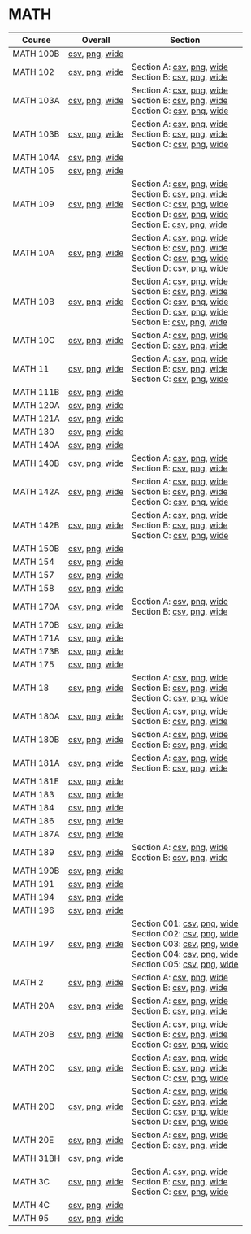 # MATH

| Course | Overall | Section |
| ------ | ------- | ------- |
| MATH 100B | [csv](https://github.com/UCSD-Historical-Enrollment-Data/2023Winter/blob/main/overall/MATH%20100B.csv), [png](https://raw.githubusercontent.com/UCSD-Historical-Enrollment-Data/2023Winter/main/plot_overall/MATH%20100B.png), [wide](https://raw.githubusercontent.com/UCSD-Historical-Enrollment-Data/2023Winter/main/plot_overall_wide/MATH%20100B.png) |  |
| MATH 102 | [csv](https://github.com/UCSD-Historical-Enrollment-Data/2023Winter/blob/main/overall/MATH%20102.csv), [png](https://raw.githubusercontent.com/UCSD-Historical-Enrollment-Data/2023Winter/main/plot_overall/MATH%20102.png), [wide](https://raw.githubusercontent.com/UCSD-Historical-Enrollment-Data/2023Winter/main/plot_overall_wide/MATH%20102.png) | Section A: [csv](https://github.com/UCSD-Historical-Enrollment-Data/2023Winter/blob/main/section/MATH%20102_A.csv), [png](https://raw.githubusercontent.com/UCSD-Historical-Enrollment-Data/2023Winter/main/plot_section/MATH%20102_A.png), [wide](https://raw.githubusercontent.com/UCSD-Historical-Enrollment-Data/2023Winter/main/plot_section_wide/MATH%20102_A.png)<br>Section B: [csv](https://github.com/UCSD-Historical-Enrollment-Data/2023Winter/blob/main/section/MATH%20102_B.csv), [png](https://raw.githubusercontent.com/UCSD-Historical-Enrollment-Data/2023Winter/main/plot_section/MATH%20102_B.png), [wide](https://raw.githubusercontent.com/UCSD-Historical-Enrollment-Data/2023Winter/main/plot_section_wide/MATH%20102_B.png) |
| MATH 103A | [csv](https://github.com/UCSD-Historical-Enrollment-Data/2023Winter/blob/main/overall/MATH%20103A.csv), [png](https://raw.githubusercontent.com/UCSD-Historical-Enrollment-Data/2023Winter/main/plot_overall/MATH%20103A.png), [wide](https://raw.githubusercontent.com/UCSD-Historical-Enrollment-Data/2023Winter/main/plot_overall_wide/MATH%20103A.png) | Section A: [csv](https://github.com/UCSD-Historical-Enrollment-Data/2023Winter/blob/main/section/MATH%20103A_A.csv), [png](https://raw.githubusercontent.com/UCSD-Historical-Enrollment-Data/2023Winter/main/plot_section/MATH%20103A_A.png), [wide](https://raw.githubusercontent.com/UCSD-Historical-Enrollment-Data/2023Winter/main/plot_section_wide/MATH%20103A_A.png)<br>Section B: [csv](https://github.com/UCSD-Historical-Enrollment-Data/2023Winter/blob/main/section/MATH%20103A_B.csv), [png](https://raw.githubusercontent.com/UCSD-Historical-Enrollment-Data/2023Winter/main/plot_section/MATH%20103A_B.png), [wide](https://raw.githubusercontent.com/UCSD-Historical-Enrollment-Data/2023Winter/main/plot_section_wide/MATH%20103A_B.png)<br>Section C: [csv](https://github.com/UCSD-Historical-Enrollment-Data/2023Winter/blob/main/section/MATH%20103A_C.csv), [png](https://raw.githubusercontent.com/UCSD-Historical-Enrollment-Data/2023Winter/main/plot_section/MATH%20103A_C.png), [wide](https://raw.githubusercontent.com/UCSD-Historical-Enrollment-Data/2023Winter/main/plot_section_wide/MATH%20103A_C.png) |
| MATH 103B | [csv](https://github.com/UCSD-Historical-Enrollment-Data/2023Winter/blob/main/overall/MATH%20103B.csv), [png](https://raw.githubusercontent.com/UCSD-Historical-Enrollment-Data/2023Winter/main/plot_overall/MATH%20103B.png), [wide](https://raw.githubusercontent.com/UCSD-Historical-Enrollment-Data/2023Winter/main/plot_overall_wide/MATH%20103B.png) | Section A: [csv](https://github.com/UCSD-Historical-Enrollment-Data/2023Winter/blob/main/section/MATH%20103B_A.csv), [png](https://raw.githubusercontent.com/UCSD-Historical-Enrollment-Data/2023Winter/main/plot_section/MATH%20103B_A.png), [wide](https://raw.githubusercontent.com/UCSD-Historical-Enrollment-Data/2023Winter/main/plot_section_wide/MATH%20103B_A.png)<br>Section B: [csv](https://github.com/UCSD-Historical-Enrollment-Data/2023Winter/blob/main/section/MATH%20103B_B.csv), [png](https://raw.githubusercontent.com/UCSD-Historical-Enrollment-Data/2023Winter/main/plot_section/MATH%20103B_B.png), [wide](https://raw.githubusercontent.com/UCSD-Historical-Enrollment-Data/2023Winter/main/plot_section_wide/MATH%20103B_B.png)<br>Section C: [csv](https://github.com/UCSD-Historical-Enrollment-Data/2023Winter/blob/main/section/MATH%20103B_C.csv), [png](https://raw.githubusercontent.com/UCSD-Historical-Enrollment-Data/2023Winter/main/plot_section/MATH%20103B_C.png), [wide](https://raw.githubusercontent.com/UCSD-Historical-Enrollment-Data/2023Winter/main/plot_section_wide/MATH%20103B_C.png) |
| MATH 104A | [csv](https://github.com/UCSD-Historical-Enrollment-Data/2023Winter/blob/main/overall/MATH%20104A.csv), [png](https://raw.githubusercontent.com/UCSD-Historical-Enrollment-Data/2023Winter/main/plot_overall/MATH%20104A.png), [wide](https://raw.githubusercontent.com/UCSD-Historical-Enrollment-Data/2023Winter/main/plot_overall_wide/MATH%20104A.png) |  |
| MATH 105 | [csv](https://github.com/UCSD-Historical-Enrollment-Data/2023Winter/blob/main/overall/MATH%20105.csv), [png](https://raw.githubusercontent.com/UCSD-Historical-Enrollment-Data/2023Winter/main/plot_overall/MATH%20105.png), [wide](https://raw.githubusercontent.com/UCSD-Historical-Enrollment-Data/2023Winter/main/plot_overall_wide/MATH%20105.png) |  |
| MATH 109 | [csv](https://github.com/UCSD-Historical-Enrollment-Data/2023Winter/blob/main/overall/MATH%20109.csv), [png](https://raw.githubusercontent.com/UCSD-Historical-Enrollment-Data/2023Winter/main/plot_overall/MATH%20109.png), [wide](https://raw.githubusercontent.com/UCSD-Historical-Enrollment-Data/2023Winter/main/plot_overall_wide/MATH%20109.png) | Section A: [csv](https://github.com/UCSD-Historical-Enrollment-Data/2023Winter/blob/main/section/MATH%20109_A.csv), [png](https://raw.githubusercontent.com/UCSD-Historical-Enrollment-Data/2023Winter/main/plot_section/MATH%20109_A.png), [wide](https://raw.githubusercontent.com/UCSD-Historical-Enrollment-Data/2023Winter/main/plot_section_wide/MATH%20109_A.png)<br>Section B: [csv](https://github.com/UCSD-Historical-Enrollment-Data/2023Winter/blob/main/section/MATH%20109_B.csv), [png](https://raw.githubusercontent.com/UCSD-Historical-Enrollment-Data/2023Winter/main/plot_section/MATH%20109_B.png), [wide](https://raw.githubusercontent.com/UCSD-Historical-Enrollment-Data/2023Winter/main/plot_section_wide/MATH%20109_B.png)<br>Section C: [csv](https://github.com/UCSD-Historical-Enrollment-Data/2023Winter/blob/main/section/MATH%20109_C.csv), [png](https://raw.githubusercontent.com/UCSD-Historical-Enrollment-Data/2023Winter/main/plot_section/MATH%20109_C.png), [wide](https://raw.githubusercontent.com/UCSD-Historical-Enrollment-Data/2023Winter/main/plot_section_wide/MATH%20109_C.png)<br>Section D: [csv](https://github.com/UCSD-Historical-Enrollment-Data/2023Winter/blob/main/section/MATH%20109_D.csv), [png](https://raw.githubusercontent.com/UCSD-Historical-Enrollment-Data/2023Winter/main/plot_section/MATH%20109_D.png), [wide](https://raw.githubusercontent.com/UCSD-Historical-Enrollment-Data/2023Winter/main/plot_section_wide/MATH%20109_D.png)<br>Section E: [csv](https://github.com/UCSD-Historical-Enrollment-Data/2023Winter/blob/main/section/MATH%20109_E.csv), [png](https://raw.githubusercontent.com/UCSD-Historical-Enrollment-Data/2023Winter/main/plot_section/MATH%20109_E.png), [wide](https://raw.githubusercontent.com/UCSD-Historical-Enrollment-Data/2023Winter/main/plot_section_wide/MATH%20109_E.png) |
| MATH 10A | [csv](https://github.com/UCSD-Historical-Enrollment-Data/2023Winter/blob/main/overall/MATH%2010A.csv), [png](https://raw.githubusercontent.com/UCSD-Historical-Enrollment-Data/2023Winter/main/plot_overall/MATH%2010A.png), [wide](https://raw.githubusercontent.com/UCSD-Historical-Enrollment-Data/2023Winter/main/plot_overall_wide/MATH%2010A.png) | Section A: [csv](https://github.com/UCSD-Historical-Enrollment-Data/2023Winter/blob/main/section/MATH%2010A_A.csv), [png](https://raw.githubusercontent.com/UCSD-Historical-Enrollment-Data/2023Winter/main/plot_section/MATH%2010A_A.png), [wide](https://raw.githubusercontent.com/UCSD-Historical-Enrollment-Data/2023Winter/main/plot_section_wide/MATH%2010A_A.png)<br>Section B: [csv](https://github.com/UCSD-Historical-Enrollment-Data/2023Winter/blob/main/section/MATH%2010A_B.csv), [png](https://raw.githubusercontent.com/UCSD-Historical-Enrollment-Data/2023Winter/main/plot_section/MATH%2010A_B.png), [wide](https://raw.githubusercontent.com/UCSD-Historical-Enrollment-Data/2023Winter/main/plot_section_wide/MATH%2010A_B.png)<br>Section C: [csv](https://github.com/UCSD-Historical-Enrollment-Data/2023Winter/blob/main/section/MATH%2010A_C.csv), [png](https://raw.githubusercontent.com/UCSD-Historical-Enrollment-Data/2023Winter/main/plot_section/MATH%2010A_C.png), [wide](https://raw.githubusercontent.com/UCSD-Historical-Enrollment-Data/2023Winter/main/plot_section_wide/MATH%2010A_C.png)<br>Section D: [csv](https://github.com/UCSD-Historical-Enrollment-Data/2023Winter/blob/main/section/MATH%2010A_D.csv), [png](https://raw.githubusercontent.com/UCSD-Historical-Enrollment-Data/2023Winter/main/plot_section/MATH%2010A_D.png), [wide](https://raw.githubusercontent.com/UCSD-Historical-Enrollment-Data/2023Winter/main/plot_section_wide/MATH%2010A_D.png) |
| MATH 10B | [csv](https://github.com/UCSD-Historical-Enrollment-Data/2023Winter/blob/main/overall/MATH%2010B.csv), [png](https://raw.githubusercontent.com/UCSD-Historical-Enrollment-Data/2023Winter/main/plot_overall/MATH%2010B.png), [wide](https://raw.githubusercontent.com/UCSD-Historical-Enrollment-Data/2023Winter/main/plot_overall_wide/MATH%2010B.png) | Section A: [csv](https://github.com/UCSD-Historical-Enrollment-Data/2023Winter/blob/main/section/MATH%2010B_A.csv), [png](https://raw.githubusercontent.com/UCSD-Historical-Enrollment-Data/2023Winter/main/plot_section/MATH%2010B_A.png), [wide](https://raw.githubusercontent.com/UCSD-Historical-Enrollment-Data/2023Winter/main/plot_section_wide/MATH%2010B_A.png)<br>Section B: [csv](https://github.com/UCSD-Historical-Enrollment-Data/2023Winter/blob/main/section/MATH%2010B_B.csv), [png](https://raw.githubusercontent.com/UCSD-Historical-Enrollment-Data/2023Winter/main/plot_section/MATH%2010B_B.png), [wide](https://raw.githubusercontent.com/UCSD-Historical-Enrollment-Data/2023Winter/main/plot_section_wide/MATH%2010B_B.png)<br>Section C: [csv](https://github.com/UCSD-Historical-Enrollment-Data/2023Winter/blob/main/section/MATH%2010B_C.csv), [png](https://raw.githubusercontent.com/UCSD-Historical-Enrollment-Data/2023Winter/main/plot_section/MATH%2010B_C.png), [wide](https://raw.githubusercontent.com/UCSD-Historical-Enrollment-Data/2023Winter/main/plot_section_wide/MATH%2010B_C.png)<br>Section D: [csv](https://github.com/UCSD-Historical-Enrollment-Data/2023Winter/blob/main/section/MATH%2010B_D.csv), [png](https://raw.githubusercontent.com/UCSD-Historical-Enrollment-Data/2023Winter/main/plot_section/MATH%2010B_D.png), [wide](https://raw.githubusercontent.com/UCSD-Historical-Enrollment-Data/2023Winter/main/plot_section_wide/MATH%2010B_D.png)<br>Section E: [csv](https://github.com/UCSD-Historical-Enrollment-Data/2023Winter/blob/main/section/MATH%2010B_E.csv), [png](https://raw.githubusercontent.com/UCSD-Historical-Enrollment-Data/2023Winter/main/plot_section/MATH%2010B_E.png), [wide](https://raw.githubusercontent.com/UCSD-Historical-Enrollment-Data/2023Winter/main/plot_section_wide/MATH%2010B_E.png) |
| MATH 10C | [csv](https://github.com/UCSD-Historical-Enrollment-Data/2023Winter/blob/main/overall/MATH%2010C.csv), [png](https://raw.githubusercontent.com/UCSD-Historical-Enrollment-Data/2023Winter/main/plot_overall/MATH%2010C.png), [wide](https://raw.githubusercontent.com/UCSD-Historical-Enrollment-Data/2023Winter/main/plot_overall_wide/MATH%2010C.png) | Section A: [csv](https://github.com/UCSD-Historical-Enrollment-Data/2023Winter/blob/main/section/MATH%2010C_A.csv), [png](https://raw.githubusercontent.com/UCSD-Historical-Enrollment-Data/2023Winter/main/plot_section/MATH%2010C_A.png), [wide](https://raw.githubusercontent.com/UCSD-Historical-Enrollment-Data/2023Winter/main/plot_section_wide/MATH%2010C_A.png)<br>Section B: [csv](https://github.com/UCSD-Historical-Enrollment-Data/2023Winter/blob/main/section/MATH%2010C_B.csv), [png](https://raw.githubusercontent.com/UCSD-Historical-Enrollment-Data/2023Winter/main/plot_section/MATH%2010C_B.png), [wide](https://raw.githubusercontent.com/UCSD-Historical-Enrollment-Data/2023Winter/main/plot_section_wide/MATH%2010C_B.png) |
| MATH 11 | [csv](https://github.com/UCSD-Historical-Enrollment-Data/2023Winter/blob/main/overall/MATH%2011.csv), [png](https://raw.githubusercontent.com/UCSD-Historical-Enrollment-Data/2023Winter/main/plot_overall/MATH%2011.png), [wide](https://raw.githubusercontent.com/UCSD-Historical-Enrollment-Data/2023Winter/main/plot_overall_wide/MATH%2011.png) | Section A: [csv](https://github.com/UCSD-Historical-Enrollment-Data/2023Winter/blob/main/section/MATH%2011_A.csv), [png](https://raw.githubusercontent.com/UCSD-Historical-Enrollment-Data/2023Winter/main/plot_section/MATH%2011_A.png), [wide](https://raw.githubusercontent.com/UCSD-Historical-Enrollment-Data/2023Winter/main/plot_section_wide/MATH%2011_A.png)<br>Section B: [csv](https://github.com/UCSD-Historical-Enrollment-Data/2023Winter/blob/main/section/MATH%2011_B.csv), [png](https://raw.githubusercontent.com/UCSD-Historical-Enrollment-Data/2023Winter/main/plot_section/MATH%2011_B.png), [wide](https://raw.githubusercontent.com/UCSD-Historical-Enrollment-Data/2023Winter/main/plot_section_wide/MATH%2011_B.png)<br>Section C: [csv](https://github.com/UCSD-Historical-Enrollment-Data/2023Winter/blob/main/section/MATH%2011_C.csv), [png](https://raw.githubusercontent.com/UCSD-Historical-Enrollment-Data/2023Winter/main/plot_section/MATH%2011_C.png), [wide](https://raw.githubusercontent.com/UCSD-Historical-Enrollment-Data/2023Winter/main/plot_section_wide/MATH%2011_C.png) |
| MATH 111B | [csv](https://github.com/UCSD-Historical-Enrollment-Data/2023Winter/blob/main/overall/MATH%20111B.csv), [png](https://raw.githubusercontent.com/UCSD-Historical-Enrollment-Data/2023Winter/main/plot_overall/MATH%20111B.png), [wide](https://raw.githubusercontent.com/UCSD-Historical-Enrollment-Data/2023Winter/main/plot_overall_wide/MATH%20111B.png) |  |
| MATH 120A | [csv](https://github.com/UCSD-Historical-Enrollment-Data/2023Winter/blob/main/overall/MATH%20120A.csv), [png](https://raw.githubusercontent.com/UCSD-Historical-Enrollment-Data/2023Winter/main/plot_overall/MATH%20120A.png), [wide](https://raw.githubusercontent.com/UCSD-Historical-Enrollment-Data/2023Winter/main/plot_overall_wide/MATH%20120A.png) |  |
| MATH 121A | [csv](https://github.com/UCSD-Historical-Enrollment-Data/2023Winter/blob/main/overall/MATH%20121A.csv), [png](https://raw.githubusercontent.com/UCSD-Historical-Enrollment-Data/2023Winter/main/plot_overall/MATH%20121A.png), [wide](https://raw.githubusercontent.com/UCSD-Historical-Enrollment-Data/2023Winter/main/plot_overall_wide/MATH%20121A.png) |  |
| MATH 130 | [csv](https://github.com/UCSD-Historical-Enrollment-Data/2023Winter/blob/main/overall/MATH%20130.csv), [png](https://raw.githubusercontent.com/UCSD-Historical-Enrollment-Data/2023Winter/main/plot_overall/MATH%20130.png), [wide](https://raw.githubusercontent.com/UCSD-Historical-Enrollment-Data/2023Winter/main/plot_overall_wide/MATH%20130.png) |  |
| MATH 140A | [csv](https://github.com/UCSD-Historical-Enrollment-Data/2023Winter/blob/main/overall/MATH%20140A.csv), [png](https://raw.githubusercontent.com/UCSD-Historical-Enrollment-Data/2023Winter/main/plot_overall/MATH%20140A.png), [wide](https://raw.githubusercontent.com/UCSD-Historical-Enrollment-Data/2023Winter/main/plot_overall_wide/MATH%20140A.png) |  |
| MATH 140B | [csv](https://github.com/UCSD-Historical-Enrollment-Data/2023Winter/blob/main/overall/MATH%20140B.csv), [png](https://raw.githubusercontent.com/UCSD-Historical-Enrollment-Data/2023Winter/main/plot_overall/MATH%20140B.png), [wide](https://raw.githubusercontent.com/UCSD-Historical-Enrollment-Data/2023Winter/main/plot_overall_wide/MATH%20140B.png) | Section A: [csv](https://github.com/UCSD-Historical-Enrollment-Data/2023Winter/blob/main/section/MATH%20140B_A.csv), [png](https://raw.githubusercontent.com/UCSD-Historical-Enrollment-Data/2023Winter/main/plot_section/MATH%20140B_A.png), [wide](https://raw.githubusercontent.com/UCSD-Historical-Enrollment-Data/2023Winter/main/plot_section_wide/MATH%20140B_A.png)<br>Section B: [csv](https://github.com/UCSD-Historical-Enrollment-Data/2023Winter/blob/main/section/MATH%20140B_B.csv), [png](https://raw.githubusercontent.com/UCSD-Historical-Enrollment-Data/2023Winter/main/plot_section/MATH%20140B_B.png), [wide](https://raw.githubusercontent.com/UCSD-Historical-Enrollment-Data/2023Winter/main/plot_section_wide/MATH%20140B_B.png) |
| MATH 142A | [csv](https://github.com/UCSD-Historical-Enrollment-Data/2023Winter/blob/main/overall/MATH%20142A.csv), [png](https://raw.githubusercontent.com/UCSD-Historical-Enrollment-Data/2023Winter/main/plot_overall/MATH%20142A.png), [wide](https://raw.githubusercontent.com/UCSD-Historical-Enrollment-Data/2023Winter/main/plot_overall_wide/MATH%20142A.png) | Section A: [csv](https://github.com/UCSD-Historical-Enrollment-Data/2023Winter/blob/main/section/MATH%20142A_A.csv), [png](https://raw.githubusercontent.com/UCSD-Historical-Enrollment-Data/2023Winter/main/plot_section/MATH%20142A_A.png), [wide](https://raw.githubusercontent.com/UCSD-Historical-Enrollment-Data/2023Winter/main/plot_section_wide/MATH%20142A_A.png)<br>Section B: [csv](https://github.com/UCSD-Historical-Enrollment-Data/2023Winter/blob/main/section/MATH%20142A_B.csv), [png](https://raw.githubusercontent.com/UCSD-Historical-Enrollment-Data/2023Winter/main/plot_section/MATH%20142A_B.png), [wide](https://raw.githubusercontent.com/UCSD-Historical-Enrollment-Data/2023Winter/main/plot_section_wide/MATH%20142A_B.png)<br>Section C: [csv](https://github.com/UCSD-Historical-Enrollment-Data/2023Winter/blob/main/section/MATH%20142A_C.csv), [png](https://raw.githubusercontent.com/UCSD-Historical-Enrollment-Data/2023Winter/main/plot_section/MATH%20142A_C.png), [wide](https://raw.githubusercontent.com/UCSD-Historical-Enrollment-Data/2023Winter/main/plot_section_wide/MATH%20142A_C.png) |
| MATH 142B | [csv](https://github.com/UCSD-Historical-Enrollment-Data/2023Winter/blob/main/overall/MATH%20142B.csv), [png](https://raw.githubusercontent.com/UCSD-Historical-Enrollment-Data/2023Winter/main/plot_overall/MATH%20142B.png), [wide](https://raw.githubusercontent.com/UCSD-Historical-Enrollment-Data/2023Winter/main/plot_overall_wide/MATH%20142B.png) | Section A: [csv](https://github.com/UCSD-Historical-Enrollment-Data/2023Winter/blob/main/section/MATH%20142B_A.csv), [png](https://raw.githubusercontent.com/UCSD-Historical-Enrollment-Data/2023Winter/main/plot_section/MATH%20142B_A.png), [wide](https://raw.githubusercontent.com/UCSD-Historical-Enrollment-Data/2023Winter/main/plot_section_wide/MATH%20142B_A.png)<br>Section B: [csv](https://github.com/UCSD-Historical-Enrollment-Data/2023Winter/blob/main/section/MATH%20142B_B.csv), [png](https://raw.githubusercontent.com/UCSD-Historical-Enrollment-Data/2023Winter/main/plot_section/MATH%20142B_B.png), [wide](https://raw.githubusercontent.com/UCSD-Historical-Enrollment-Data/2023Winter/main/plot_section_wide/MATH%20142B_B.png)<br>Section C: [csv](https://github.com/UCSD-Historical-Enrollment-Data/2023Winter/blob/main/section/MATH%20142B_C.csv), [png](https://raw.githubusercontent.com/UCSD-Historical-Enrollment-Data/2023Winter/main/plot_section/MATH%20142B_C.png), [wide](https://raw.githubusercontent.com/UCSD-Historical-Enrollment-Data/2023Winter/main/plot_section_wide/MATH%20142B_C.png) |
| MATH 150B | [csv](https://github.com/UCSD-Historical-Enrollment-Data/2023Winter/blob/main/overall/MATH%20150B.csv), [png](https://raw.githubusercontent.com/UCSD-Historical-Enrollment-Data/2023Winter/main/plot_overall/MATH%20150B.png), [wide](https://raw.githubusercontent.com/UCSD-Historical-Enrollment-Data/2023Winter/main/plot_overall_wide/MATH%20150B.png) |  |
| MATH 154 | [csv](https://github.com/UCSD-Historical-Enrollment-Data/2023Winter/blob/main/overall/MATH%20154.csv), [png](https://raw.githubusercontent.com/UCSD-Historical-Enrollment-Data/2023Winter/main/plot_overall/MATH%20154.png), [wide](https://raw.githubusercontent.com/UCSD-Historical-Enrollment-Data/2023Winter/main/plot_overall_wide/MATH%20154.png) |  |
| MATH 157 | [csv](https://github.com/UCSD-Historical-Enrollment-Data/2023Winter/blob/main/overall/MATH%20157.csv), [png](https://raw.githubusercontent.com/UCSD-Historical-Enrollment-Data/2023Winter/main/plot_overall/MATH%20157.png), [wide](https://raw.githubusercontent.com/UCSD-Historical-Enrollment-Data/2023Winter/main/plot_overall_wide/MATH%20157.png) |  |
| MATH 158 | [csv](https://github.com/UCSD-Historical-Enrollment-Data/2023Winter/blob/main/overall/MATH%20158.csv), [png](https://raw.githubusercontent.com/UCSD-Historical-Enrollment-Data/2023Winter/main/plot_overall/MATH%20158.png), [wide](https://raw.githubusercontent.com/UCSD-Historical-Enrollment-Data/2023Winter/main/plot_overall_wide/MATH%20158.png) |  |
| MATH 170A | [csv](https://github.com/UCSD-Historical-Enrollment-Data/2023Winter/blob/main/overall/MATH%20170A.csv), [png](https://raw.githubusercontent.com/UCSD-Historical-Enrollment-Data/2023Winter/main/plot_overall/MATH%20170A.png), [wide](https://raw.githubusercontent.com/UCSD-Historical-Enrollment-Data/2023Winter/main/plot_overall_wide/MATH%20170A.png) | Section A: [csv](https://github.com/UCSD-Historical-Enrollment-Data/2023Winter/blob/main/section/MATH%20170A_A.csv), [png](https://raw.githubusercontent.com/UCSD-Historical-Enrollment-Data/2023Winter/main/plot_section/MATH%20170A_A.png), [wide](https://raw.githubusercontent.com/UCSD-Historical-Enrollment-Data/2023Winter/main/plot_section_wide/MATH%20170A_A.png)<br>Section B: [csv](https://github.com/UCSD-Historical-Enrollment-Data/2023Winter/blob/main/section/MATH%20170A_B.csv), [png](https://raw.githubusercontent.com/UCSD-Historical-Enrollment-Data/2023Winter/main/plot_section/MATH%20170A_B.png), [wide](https://raw.githubusercontent.com/UCSD-Historical-Enrollment-Data/2023Winter/main/plot_section_wide/MATH%20170A_B.png) |
| MATH 170B | [csv](https://github.com/UCSD-Historical-Enrollment-Data/2023Winter/blob/main/overall/MATH%20170B.csv), [png](https://raw.githubusercontent.com/UCSD-Historical-Enrollment-Data/2023Winter/main/plot_overall/MATH%20170B.png), [wide](https://raw.githubusercontent.com/UCSD-Historical-Enrollment-Data/2023Winter/main/plot_overall_wide/MATH%20170B.png) |  |
| MATH 171A | [csv](https://github.com/UCSD-Historical-Enrollment-Data/2023Winter/blob/main/overall/MATH%20171A.csv), [png](https://raw.githubusercontent.com/UCSD-Historical-Enrollment-Data/2023Winter/main/plot_overall/MATH%20171A.png), [wide](https://raw.githubusercontent.com/UCSD-Historical-Enrollment-Data/2023Winter/main/plot_overall_wide/MATH%20171A.png) |  |
| MATH 173B | [csv](https://github.com/UCSD-Historical-Enrollment-Data/2023Winter/blob/main/overall/MATH%20173B.csv), [png](https://raw.githubusercontent.com/UCSD-Historical-Enrollment-Data/2023Winter/main/plot_overall/MATH%20173B.png), [wide](https://raw.githubusercontent.com/UCSD-Historical-Enrollment-Data/2023Winter/main/plot_overall_wide/MATH%20173B.png) |  |
| MATH 175 | [csv](https://github.com/UCSD-Historical-Enrollment-Data/2023Winter/blob/main/overall/MATH%20175.csv), [png](https://raw.githubusercontent.com/UCSD-Historical-Enrollment-Data/2023Winter/main/plot_overall/MATH%20175.png), [wide](https://raw.githubusercontent.com/UCSD-Historical-Enrollment-Data/2023Winter/main/plot_overall_wide/MATH%20175.png) |  |
| MATH 18 | [csv](https://github.com/UCSD-Historical-Enrollment-Data/2023Winter/blob/main/overall/MATH%2018.csv), [png](https://raw.githubusercontent.com/UCSD-Historical-Enrollment-Data/2023Winter/main/plot_overall/MATH%2018.png), [wide](https://raw.githubusercontent.com/UCSD-Historical-Enrollment-Data/2023Winter/main/plot_overall_wide/MATH%2018.png) | Section A: [csv](https://github.com/UCSD-Historical-Enrollment-Data/2023Winter/blob/main/section/MATH%2018_A.csv), [png](https://raw.githubusercontent.com/UCSD-Historical-Enrollment-Data/2023Winter/main/plot_section/MATH%2018_A.png), [wide](https://raw.githubusercontent.com/UCSD-Historical-Enrollment-Data/2023Winter/main/plot_section_wide/MATH%2018_A.png)<br>Section B: [csv](https://github.com/UCSD-Historical-Enrollment-Data/2023Winter/blob/main/section/MATH%2018_B.csv), [png](https://raw.githubusercontent.com/UCSD-Historical-Enrollment-Data/2023Winter/main/plot_section/MATH%2018_B.png), [wide](https://raw.githubusercontent.com/UCSD-Historical-Enrollment-Data/2023Winter/main/plot_section_wide/MATH%2018_B.png)<br>Section C: [csv](https://github.com/UCSD-Historical-Enrollment-Data/2023Winter/blob/main/section/MATH%2018_C.csv), [png](https://raw.githubusercontent.com/UCSD-Historical-Enrollment-Data/2023Winter/main/plot_section/MATH%2018_C.png), [wide](https://raw.githubusercontent.com/UCSD-Historical-Enrollment-Data/2023Winter/main/plot_section_wide/MATH%2018_C.png) |
| MATH 180A | [csv](https://github.com/UCSD-Historical-Enrollment-Data/2023Winter/blob/main/overall/MATH%20180A.csv), [png](https://raw.githubusercontent.com/UCSD-Historical-Enrollment-Data/2023Winter/main/plot_overall/MATH%20180A.png), [wide](https://raw.githubusercontent.com/UCSD-Historical-Enrollment-Data/2023Winter/main/plot_overall_wide/MATH%20180A.png) | Section A: [csv](https://github.com/UCSD-Historical-Enrollment-Data/2023Winter/blob/main/section/MATH%20180A_A.csv), [png](https://raw.githubusercontent.com/UCSD-Historical-Enrollment-Data/2023Winter/main/plot_section/MATH%20180A_A.png), [wide](https://raw.githubusercontent.com/UCSD-Historical-Enrollment-Data/2023Winter/main/plot_section_wide/MATH%20180A_A.png)<br>Section B: [csv](https://github.com/UCSD-Historical-Enrollment-Data/2023Winter/blob/main/section/MATH%20180A_B.csv), [png](https://raw.githubusercontent.com/UCSD-Historical-Enrollment-Data/2023Winter/main/plot_section/MATH%20180A_B.png), [wide](https://raw.githubusercontent.com/UCSD-Historical-Enrollment-Data/2023Winter/main/plot_section_wide/MATH%20180A_B.png) |
| MATH 180B | [csv](https://github.com/UCSD-Historical-Enrollment-Data/2023Winter/blob/main/overall/MATH%20180B.csv), [png](https://raw.githubusercontent.com/UCSD-Historical-Enrollment-Data/2023Winter/main/plot_overall/MATH%20180B.png), [wide](https://raw.githubusercontent.com/UCSD-Historical-Enrollment-Data/2023Winter/main/plot_overall_wide/MATH%20180B.png) | Section A: [csv](https://github.com/UCSD-Historical-Enrollment-Data/2023Winter/blob/main/section/MATH%20180B_A.csv), [png](https://raw.githubusercontent.com/UCSD-Historical-Enrollment-Data/2023Winter/main/plot_section/MATH%20180B_A.png), [wide](https://raw.githubusercontent.com/UCSD-Historical-Enrollment-Data/2023Winter/main/plot_section_wide/MATH%20180B_A.png)<br>Section B: [csv](https://github.com/UCSD-Historical-Enrollment-Data/2023Winter/blob/main/section/MATH%20180B_B.csv), [png](https://raw.githubusercontent.com/UCSD-Historical-Enrollment-Data/2023Winter/main/plot_section/MATH%20180B_B.png), [wide](https://raw.githubusercontent.com/UCSD-Historical-Enrollment-Data/2023Winter/main/plot_section_wide/MATH%20180B_B.png) |
| MATH 181A | [csv](https://github.com/UCSD-Historical-Enrollment-Data/2023Winter/blob/main/overall/MATH%20181A.csv), [png](https://raw.githubusercontent.com/UCSD-Historical-Enrollment-Data/2023Winter/main/plot_overall/MATH%20181A.png), [wide](https://raw.githubusercontent.com/UCSD-Historical-Enrollment-Data/2023Winter/main/plot_overall_wide/MATH%20181A.png) | Section A: [csv](https://github.com/UCSD-Historical-Enrollment-Data/2023Winter/blob/main/section/MATH%20181A_A.csv), [png](https://raw.githubusercontent.com/UCSD-Historical-Enrollment-Data/2023Winter/main/plot_section/MATH%20181A_A.png), [wide](https://raw.githubusercontent.com/UCSD-Historical-Enrollment-Data/2023Winter/main/plot_section_wide/MATH%20181A_A.png)<br>Section B: [csv](https://github.com/UCSD-Historical-Enrollment-Data/2023Winter/blob/main/section/MATH%20181A_B.csv), [png](https://raw.githubusercontent.com/UCSD-Historical-Enrollment-Data/2023Winter/main/plot_section/MATH%20181A_B.png), [wide](https://raw.githubusercontent.com/UCSD-Historical-Enrollment-Data/2023Winter/main/plot_section_wide/MATH%20181A_B.png) |
| MATH 181E | [csv](https://github.com/UCSD-Historical-Enrollment-Data/2023Winter/blob/main/overall/MATH%20181E.csv), [png](https://raw.githubusercontent.com/UCSD-Historical-Enrollment-Data/2023Winter/main/plot_overall/MATH%20181E.png), [wide](https://raw.githubusercontent.com/UCSD-Historical-Enrollment-Data/2023Winter/main/plot_overall_wide/MATH%20181E.png) |  |
| MATH 183 | [csv](https://github.com/UCSD-Historical-Enrollment-Data/2023Winter/blob/main/overall/MATH%20183.csv), [png](https://raw.githubusercontent.com/UCSD-Historical-Enrollment-Data/2023Winter/main/plot_overall/MATH%20183.png), [wide](https://raw.githubusercontent.com/UCSD-Historical-Enrollment-Data/2023Winter/main/plot_overall_wide/MATH%20183.png) |  |
| MATH 184 | [csv](https://github.com/UCSD-Historical-Enrollment-Data/2023Winter/blob/main/overall/MATH%20184.csv), [png](https://raw.githubusercontent.com/UCSD-Historical-Enrollment-Data/2023Winter/main/plot_overall/MATH%20184.png), [wide](https://raw.githubusercontent.com/UCSD-Historical-Enrollment-Data/2023Winter/main/plot_overall_wide/MATH%20184.png) |  |
| MATH 186 | [csv](https://github.com/UCSD-Historical-Enrollment-Data/2023Winter/blob/main/overall/MATH%20186.csv), [png](https://raw.githubusercontent.com/UCSD-Historical-Enrollment-Data/2023Winter/main/plot_overall/MATH%20186.png), [wide](https://raw.githubusercontent.com/UCSD-Historical-Enrollment-Data/2023Winter/main/plot_overall_wide/MATH%20186.png) |  |
| MATH 187A | [csv](https://github.com/UCSD-Historical-Enrollment-Data/2023Winter/blob/main/overall/MATH%20187A.csv), [png](https://raw.githubusercontent.com/UCSD-Historical-Enrollment-Data/2023Winter/main/plot_overall/MATH%20187A.png), [wide](https://raw.githubusercontent.com/UCSD-Historical-Enrollment-Data/2023Winter/main/plot_overall_wide/MATH%20187A.png) |  |
| MATH 189 | [csv](https://github.com/UCSD-Historical-Enrollment-Data/2023Winter/blob/main/overall/MATH%20189.csv), [png](https://raw.githubusercontent.com/UCSD-Historical-Enrollment-Data/2023Winter/main/plot_overall/MATH%20189.png), [wide](https://raw.githubusercontent.com/UCSD-Historical-Enrollment-Data/2023Winter/main/plot_overall_wide/MATH%20189.png) | Section A: [csv](https://github.com/UCSD-Historical-Enrollment-Data/2023Winter/blob/main/section/MATH%20189_A.csv), [png](https://raw.githubusercontent.com/UCSD-Historical-Enrollment-Data/2023Winter/main/plot_section/MATH%20189_A.png), [wide](https://raw.githubusercontent.com/UCSD-Historical-Enrollment-Data/2023Winter/main/plot_section_wide/MATH%20189_A.png)<br>Section B: [csv](https://github.com/UCSD-Historical-Enrollment-Data/2023Winter/blob/main/section/MATH%20189_B.csv), [png](https://raw.githubusercontent.com/UCSD-Historical-Enrollment-Data/2023Winter/main/plot_section/MATH%20189_B.png), [wide](https://raw.githubusercontent.com/UCSD-Historical-Enrollment-Data/2023Winter/main/plot_section_wide/MATH%20189_B.png) |
| MATH 190B | [csv](https://github.com/UCSD-Historical-Enrollment-Data/2023Winter/blob/main/overall/MATH%20190B.csv), [png](https://raw.githubusercontent.com/UCSD-Historical-Enrollment-Data/2023Winter/main/plot_overall/MATH%20190B.png), [wide](https://raw.githubusercontent.com/UCSD-Historical-Enrollment-Data/2023Winter/main/plot_overall_wide/MATH%20190B.png) |  |
| MATH 191 | [csv](https://github.com/UCSD-Historical-Enrollment-Data/2023Winter/blob/main/overall/MATH%20191.csv), [png](https://raw.githubusercontent.com/UCSD-Historical-Enrollment-Data/2023Winter/main/plot_overall/MATH%20191.png), [wide](https://raw.githubusercontent.com/UCSD-Historical-Enrollment-Data/2023Winter/main/plot_overall_wide/MATH%20191.png) |  |
| MATH 194 | [csv](https://github.com/UCSD-Historical-Enrollment-Data/2023Winter/blob/main/overall/MATH%20194.csv), [png](https://raw.githubusercontent.com/UCSD-Historical-Enrollment-Data/2023Winter/main/plot_overall/MATH%20194.png), [wide](https://raw.githubusercontent.com/UCSD-Historical-Enrollment-Data/2023Winter/main/plot_overall_wide/MATH%20194.png) |  |
| MATH 196 | [csv](https://github.com/UCSD-Historical-Enrollment-Data/2023Winter/blob/main/overall/MATH%20196.csv), [png](https://raw.githubusercontent.com/UCSD-Historical-Enrollment-Data/2023Winter/main/plot_overall/MATH%20196.png), [wide](https://raw.githubusercontent.com/UCSD-Historical-Enrollment-Data/2023Winter/main/plot_overall_wide/MATH%20196.png) |  |
| MATH 197 | [csv](https://github.com/UCSD-Historical-Enrollment-Data/2023Winter/blob/main/overall/MATH%20197.csv), [png](https://raw.githubusercontent.com/UCSD-Historical-Enrollment-Data/2023Winter/main/plot_overall/MATH%20197.png), [wide](https://raw.githubusercontent.com/UCSD-Historical-Enrollment-Data/2023Winter/main/plot_overall_wide/MATH%20197.png) | Section 001: [csv](https://github.com/UCSD-Historical-Enrollment-Data/2023Winter/blob/main/section/MATH%20197_001.csv), [png](https://raw.githubusercontent.com/UCSD-Historical-Enrollment-Data/2023Winter/main/plot_section/MATH%20197_001.png), [wide](https://raw.githubusercontent.com/UCSD-Historical-Enrollment-Data/2023Winter/main/plot_section_wide/MATH%20197_001.png)<br>Section 002: [csv](https://github.com/UCSD-Historical-Enrollment-Data/2023Winter/blob/main/section/MATH%20197_002.csv), [png](https://raw.githubusercontent.com/UCSD-Historical-Enrollment-Data/2023Winter/main/plot_section/MATH%20197_002.png), [wide](https://raw.githubusercontent.com/UCSD-Historical-Enrollment-Data/2023Winter/main/plot_section_wide/MATH%20197_002.png)<br>Section 003: [csv](https://github.com/UCSD-Historical-Enrollment-Data/2023Winter/blob/main/section/MATH%20197_003.csv), [png](https://raw.githubusercontent.com/UCSD-Historical-Enrollment-Data/2023Winter/main/plot_section/MATH%20197_003.png), [wide](https://raw.githubusercontent.com/UCSD-Historical-Enrollment-Data/2023Winter/main/plot_section_wide/MATH%20197_003.png)<br>Section 004: [csv](https://github.com/UCSD-Historical-Enrollment-Data/2023Winter/blob/main/section/MATH%20197_004.csv), [png](https://raw.githubusercontent.com/UCSD-Historical-Enrollment-Data/2023Winter/main/plot_section/MATH%20197_004.png), [wide](https://raw.githubusercontent.com/UCSD-Historical-Enrollment-Data/2023Winter/main/plot_section_wide/MATH%20197_004.png)<br>Section 005: [csv](https://github.com/UCSD-Historical-Enrollment-Data/2023Winter/blob/main/section/MATH%20197_005.csv), [png](https://raw.githubusercontent.com/UCSD-Historical-Enrollment-Data/2023Winter/main/plot_section/MATH%20197_005.png), [wide](https://raw.githubusercontent.com/UCSD-Historical-Enrollment-Data/2023Winter/main/plot_section_wide/MATH%20197_005.png) |
| MATH 2 | [csv](https://github.com/UCSD-Historical-Enrollment-Data/2023Winter/blob/main/overall/MATH%202.csv), [png](https://raw.githubusercontent.com/UCSD-Historical-Enrollment-Data/2023Winter/main/plot_overall/MATH%202.png), [wide](https://raw.githubusercontent.com/UCSD-Historical-Enrollment-Data/2023Winter/main/plot_overall_wide/MATH%202.png) | Section A: [csv](https://github.com/UCSD-Historical-Enrollment-Data/2023Winter/blob/main/section/MATH%202_A.csv), [png](https://raw.githubusercontent.com/UCSD-Historical-Enrollment-Data/2023Winter/main/plot_section/MATH%202_A.png), [wide](https://raw.githubusercontent.com/UCSD-Historical-Enrollment-Data/2023Winter/main/plot_section_wide/MATH%202_A.png)<br>Section B: [csv](https://github.com/UCSD-Historical-Enrollment-Data/2023Winter/blob/main/section/MATH%202_B.csv), [png](https://raw.githubusercontent.com/UCSD-Historical-Enrollment-Data/2023Winter/main/plot_section/MATH%202_B.png), [wide](https://raw.githubusercontent.com/UCSD-Historical-Enrollment-Data/2023Winter/main/plot_section_wide/MATH%202_B.png) |
| MATH 20A | [csv](https://github.com/UCSD-Historical-Enrollment-Data/2023Winter/blob/main/overall/MATH%2020A.csv), [png](https://raw.githubusercontent.com/UCSD-Historical-Enrollment-Data/2023Winter/main/plot_overall/MATH%2020A.png), [wide](https://raw.githubusercontent.com/UCSD-Historical-Enrollment-Data/2023Winter/main/plot_overall_wide/MATH%2020A.png) | Section A: [csv](https://github.com/UCSD-Historical-Enrollment-Data/2023Winter/blob/main/section/MATH%2020A_A.csv), [png](https://raw.githubusercontent.com/UCSD-Historical-Enrollment-Data/2023Winter/main/plot_section/MATH%2020A_A.png), [wide](https://raw.githubusercontent.com/UCSD-Historical-Enrollment-Data/2023Winter/main/plot_section_wide/MATH%2020A_A.png)<br>Section B: [csv](https://github.com/UCSD-Historical-Enrollment-Data/2023Winter/blob/main/section/MATH%2020A_B.csv), [png](https://raw.githubusercontent.com/UCSD-Historical-Enrollment-Data/2023Winter/main/plot_section/MATH%2020A_B.png), [wide](https://raw.githubusercontent.com/UCSD-Historical-Enrollment-Data/2023Winter/main/plot_section_wide/MATH%2020A_B.png) |
| MATH 20B | [csv](https://github.com/UCSD-Historical-Enrollment-Data/2023Winter/blob/main/overall/MATH%2020B.csv), [png](https://raw.githubusercontent.com/UCSD-Historical-Enrollment-Data/2023Winter/main/plot_overall/MATH%2020B.png), [wide](https://raw.githubusercontent.com/UCSD-Historical-Enrollment-Data/2023Winter/main/plot_overall_wide/MATH%2020B.png) | Section A: [csv](https://github.com/UCSD-Historical-Enrollment-Data/2023Winter/blob/main/section/MATH%2020B_A.csv), [png](https://raw.githubusercontent.com/UCSD-Historical-Enrollment-Data/2023Winter/main/plot_section/MATH%2020B_A.png), [wide](https://raw.githubusercontent.com/UCSD-Historical-Enrollment-Data/2023Winter/main/plot_section_wide/MATH%2020B_A.png)<br>Section B: [csv](https://github.com/UCSD-Historical-Enrollment-Data/2023Winter/blob/main/section/MATH%2020B_B.csv), [png](https://raw.githubusercontent.com/UCSD-Historical-Enrollment-Data/2023Winter/main/plot_section/MATH%2020B_B.png), [wide](https://raw.githubusercontent.com/UCSD-Historical-Enrollment-Data/2023Winter/main/plot_section_wide/MATH%2020B_B.png)<br>Section C: [csv](https://github.com/UCSD-Historical-Enrollment-Data/2023Winter/blob/main/section/MATH%2020B_C.csv), [png](https://raw.githubusercontent.com/UCSD-Historical-Enrollment-Data/2023Winter/main/plot_section/MATH%2020B_C.png), [wide](https://raw.githubusercontent.com/UCSD-Historical-Enrollment-Data/2023Winter/main/plot_section_wide/MATH%2020B_C.png) |
| MATH 20C | [csv](https://github.com/UCSD-Historical-Enrollment-Data/2023Winter/blob/main/overall/MATH%2020C.csv), [png](https://raw.githubusercontent.com/UCSD-Historical-Enrollment-Data/2023Winter/main/plot_overall/MATH%2020C.png), [wide](https://raw.githubusercontent.com/UCSD-Historical-Enrollment-Data/2023Winter/main/plot_overall_wide/MATH%2020C.png) | Section A: [csv](https://github.com/UCSD-Historical-Enrollment-Data/2023Winter/blob/main/section/MATH%2020C_A.csv), [png](https://raw.githubusercontent.com/UCSD-Historical-Enrollment-Data/2023Winter/main/plot_section/MATH%2020C_A.png), [wide](https://raw.githubusercontent.com/UCSD-Historical-Enrollment-Data/2023Winter/main/plot_section_wide/MATH%2020C_A.png)<br>Section B: [csv](https://github.com/UCSD-Historical-Enrollment-Data/2023Winter/blob/main/section/MATH%2020C_B.csv), [png](https://raw.githubusercontent.com/UCSD-Historical-Enrollment-Data/2023Winter/main/plot_section/MATH%2020C_B.png), [wide](https://raw.githubusercontent.com/UCSD-Historical-Enrollment-Data/2023Winter/main/plot_section_wide/MATH%2020C_B.png)<br>Section C: [csv](https://github.com/UCSD-Historical-Enrollment-Data/2023Winter/blob/main/section/MATH%2020C_C.csv), [png](https://raw.githubusercontent.com/UCSD-Historical-Enrollment-Data/2023Winter/main/plot_section/MATH%2020C_C.png), [wide](https://raw.githubusercontent.com/UCSD-Historical-Enrollment-Data/2023Winter/main/plot_section_wide/MATH%2020C_C.png) |
| MATH 20D | [csv](https://github.com/UCSD-Historical-Enrollment-Data/2023Winter/blob/main/overall/MATH%2020D.csv), [png](https://raw.githubusercontent.com/UCSD-Historical-Enrollment-Data/2023Winter/main/plot_overall/MATH%2020D.png), [wide](https://raw.githubusercontent.com/UCSD-Historical-Enrollment-Data/2023Winter/main/plot_overall_wide/MATH%2020D.png) | Section A: [csv](https://github.com/UCSD-Historical-Enrollment-Data/2023Winter/blob/main/section/MATH%2020D_A.csv), [png](https://raw.githubusercontent.com/UCSD-Historical-Enrollment-Data/2023Winter/main/plot_section/MATH%2020D_A.png), [wide](https://raw.githubusercontent.com/UCSD-Historical-Enrollment-Data/2023Winter/main/plot_section_wide/MATH%2020D_A.png)<br>Section B: [csv](https://github.com/UCSD-Historical-Enrollment-Data/2023Winter/blob/main/section/MATH%2020D_B.csv), [png](https://raw.githubusercontent.com/UCSD-Historical-Enrollment-Data/2023Winter/main/plot_section/MATH%2020D_B.png), [wide](https://raw.githubusercontent.com/UCSD-Historical-Enrollment-Data/2023Winter/main/plot_section_wide/MATH%2020D_B.png)<br>Section C: [csv](https://github.com/UCSD-Historical-Enrollment-Data/2023Winter/blob/main/section/MATH%2020D_C.csv), [png](https://raw.githubusercontent.com/UCSD-Historical-Enrollment-Data/2023Winter/main/plot_section/MATH%2020D_C.png), [wide](https://raw.githubusercontent.com/UCSD-Historical-Enrollment-Data/2023Winter/main/plot_section_wide/MATH%2020D_C.png)<br>Section D: [csv](https://github.com/UCSD-Historical-Enrollment-Data/2023Winter/blob/main/section/MATH%2020D_D.csv), [png](https://raw.githubusercontent.com/UCSD-Historical-Enrollment-Data/2023Winter/main/plot_section/MATH%2020D_D.png), [wide](https://raw.githubusercontent.com/UCSD-Historical-Enrollment-Data/2023Winter/main/plot_section_wide/MATH%2020D_D.png) |
| MATH 20E | [csv](https://github.com/UCSD-Historical-Enrollment-Data/2023Winter/blob/main/overall/MATH%2020E.csv), [png](https://raw.githubusercontent.com/UCSD-Historical-Enrollment-Data/2023Winter/main/plot_overall/MATH%2020E.png), [wide](https://raw.githubusercontent.com/UCSD-Historical-Enrollment-Data/2023Winter/main/plot_overall_wide/MATH%2020E.png) | Section A: [csv](https://github.com/UCSD-Historical-Enrollment-Data/2023Winter/blob/main/section/MATH%2020E_A.csv), [png](https://raw.githubusercontent.com/UCSD-Historical-Enrollment-Data/2023Winter/main/plot_section/MATH%2020E_A.png), [wide](https://raw.githubusercontent.com/UCSD-Historical-Enrollment-Data/2023Winter/main/plot_section_wide/MATH%2020E_A.png)<br>Section B: [csv](https://github.com/UCSD-Historical-Enrollment-Data/2023Winter/blob/main/section/MATH%2020E_B.csv), [png](https://raw.githubusercontent.com/UCSD-Historical-Enrollment-Data/2023Winter/main/plot_section/MATH%2020E_B.png), [wide](https://raw.githubusercontent.com/UCSD-Historical-Enrollment-Data/2023Winter/main/plot_section_wide/MATH%2020E_B.png) |
| MATH 31BH | [csv](https://github.com/UCSD-Historical-Enrollment-Data/2023Winter/blob/main/overall/MATH%2031BH.csv), [png](https://raw.githubusercontent.com/UCSD-Historical-Enrollment-Data/2023Winter/main/plot_overall/MATH%2031BH.png), [wide](https://raw.githubusercontent.com/UCSD-Historical-Enrollment-Data/2023Winter/main/plot_overall_wide/MATH%2031BH.png) |  |
| MATH 3C | [csv](https://github.com/UCSD-Historical-Enrollment-Data/2023Winter/blob/main/overall/MATH%203C.csv), [png](https://raw.githubusercontent.com/UCSD-Historical-Enrollment-Data/2023Winter/main/plot_overall/MATH%203C.png), [wide](https://raw.githubusercontent.com/UCSD-Historical-Enrollment-Data/2023Winter/main/plot_overall_wide/MATH%203C.png) | Section A: [csv](https://github.com/UCSD-Historical-Enrollment-Data/2023Winter/blob/main/section/MATH%203C_A.csv), [png](https://raw.githubusercontent.com/UCSD-Historical-Enrollment-Data/2023Winter/main/plot_section/MATH%203C_A.png), [wide](https://raw.githubusercontent.com/UCSD-Historical-Enrollment-Data/2023Winter/main/plot_section_wide/MATH%203C_A.png)<br>Section B: [csv](https://github.com/UCSD-Historical-Enrollment-Data/2023Winter/blob/main/section/MATH%203C_B.csv), [png](https://raw.githubusercontent.com/UCSD-Historical-Enrollment-Data/2023Winter/main/plot_section/MATH%203C_B.png), [wide](https://raw.githubusercontent.com/UCSD-Historical-Enrollment-Data/2023Winter/main/plot_section_wide/MATH%203C_B.png)<br>Section C: [csv](https://github.com/UCSD-Historical-Enrollment-Data/2023Winter/blob/main/section/MATH%203C_C.csv), [png](https://raw.githubusercontent.com/UCSD-Historical-Enrollment-Data/2023Winter/main/plot_section/MATH%203C_C.png), [wide](https://raw.githubusercontent.com/UCSD-Historical-Enrollment-Data/2023Winter/main/plot_section_wide/MATH%203C_C.png) |
| MATH 4C | [csv](https://github.com/UCSD-Historical-Enrollment-Data/2023Winter/blob/main/overall/MATH%204C.csv), [png](https://raw.githubusercontent.com/UCSD-Historical-Enrollment-Data/2023Winter/main/plot_overall/MATH%204C.png), [wide](https://raw.githubusercontent.com/UCSD-Historical-Enrollment-Data/2023Winter/main/plot_overall_wide/MATH%204C.png) |  |
| MATH 95 | [csv](https://github.com/UCSD-Historical-Enrollment-Data/2023Winter/blob/main/overall/MATH%2095.csv), [png](https://raw.githubusercontent.com/UCSD-Historical-Enrollment-Data/2023Winter/main/plot_overall/MATH%2095.png), [wide](https://raw.githubusercontent.com/UCSD-Historical-Enrollment-Data/2023Winter/main/plot_overall_wide/MATH%2095.png) |  |

